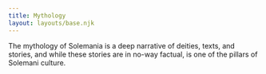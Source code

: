 ```yaml
---
title: Mythology
layout: layouts/base.njk
---
```


The mythology of Solemania is a deep narrative of deities, texts, and stories, and while these stories are in no-way factual, is one of the pillars of Solemani culture. 